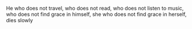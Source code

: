 
He who does not travel, who does not read,
who does not listen to music,
who does not find grace in himself,
she who does not find grace in herself,
dies slowly
